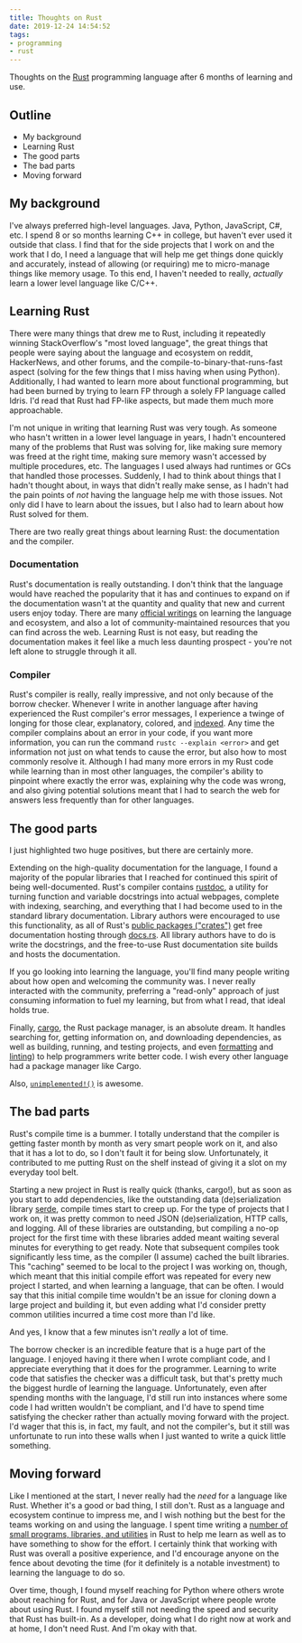 ```yaml
---
title: Thoughts on Rust
date: 2019-12-24 14:54:52
tags:
- programming
- rust
---
```


Thoughts on the [Rust](https://www.rust-lang.org/) programming language after 6 months of learning and use.

<!-- more -->

## Outline

* My background
* Learning Rust
* The good parts
* The bad parts
* Moving forward

## My background

I've always preferred high-level languages. Java, Python, JavaScript, C#, etc. I spend 8 or so months learning C++ in college, but haven't ever used it outside that class. I find that for the side projects that I work on and the work that I do, I need a language that will help me get things done quickly and accurately, instead of allowing (or requiring) me to micro-manage things like memory usage. To this end, I haven't needed to really, _actually_ learn a lower level language like C/C++.

## Learning Rust

There were many things that drew me to Rust, including it repeatedly winning StackOverflow's "most loved language", the great things that people were saying about the language and ecosystem on reddit, HackerNews, and other forums, and the compile-to-binary-that-runs-fast aspect (solving for the few things that I miss having when using Python). Additionally, I had wanted to learn more about functional programming, but had been burned by trying to learn FP through a solely FP language called Idris. I'd read that Rust had FP-like aspects, but made them much more approachable.

I'm not unique in writing that learning Rust was very tough. As someone who hasn't written in a lower level language in years, I hadn't encountered many of the problems that Rust was solving for, like making sure memory was freed at the right time, making sure memory wasn't accessed by multiple procedures, etc. The languages I used always had runtimes or GCs that handled those processes. Suddenly, I had to think about things that I hadn't thought about, in ways that didn't really make sense, as I hadn't had the pain points of _not_ having the language help me with those issues. Not only did I have to learn about the issues, but I also had to learn about how Rust solved for them.

There are two really great things about learning Rust: the documentation and the compiler.

### Documentation

Rust's documentation is really outstanding. I don't think that the language would have reached the popularity that it has and continues to expand on if the documentation wasn't at the quantity and quality that new and current users enjoy today. There are many [official writings](https://www.rust-lanng.org/learn) on learning the language and ecosystem, and also a lot of community-maintained resources that you can find across the web. Learning Rust is not easy, but reading the documentation makes it feel like a much less daunting prospect - you're not left alone to struggle through it all.

### Compiler

Rust's compiler is really, really impressive, and not only because of the borrow checker. Whenever I write in another language after having experienced the Rust compiler's error messages, I experience a twinge of longing for those clear, explanatory, colored, and [indexed](https://docs.rust-lang.org/error-index.html). Any time the compiler complains about an error in your code, if you want more information, you can run the command `rustc --explain <error>` and get information not just on what tends to cause the error, but also how to most commonly resolve it. Although I had many more errors in my Rust code while learning than in most other languages, the compiler's ability to pinpoint where exactly the error was, explaining why the code was wrong, and also giving potential solutions meant that I had to search the web for answers less frequently than for other languages.

## The good parts

I just highlighted two huge positives, but there are certainly more.

Extending on the high-quality documentation for the language, I found a majority of the popular libraries that I reached for continued this spirit of being well-documented. Rust's compiler contains [rustdoc](https://doc.rust-lang.org/rustdoc/index.html), a utility for turning function and variable docstrings into actual webpages, complete with indexing, searching, and everything that I had become used to in the standard library documentation. Library authors were encouraged to use this functionality, as all of Rust's [public packages ("crates")](https://crates.io) get free documentation hosting through [docs.rs](https://docs.rs). All library authors have to do is write the docstrings, and the free-to-use Rust documentation site builds and hosts the documentation.

If you go looking into learning the language, you'll find many people writing about how open and welcoming the community was. I never really interacted with the community, preferring a "read-only" approach of just consuming information to fuel my learning, but from what I read, that ideal holds true.

Finally, [cargo](https://docs.rust-lang.org/cargo), the Rust package manager, is an absolute dream. It handles searching for, getting information on, and downloading dependencies, as well as building, running, and testing projects, and even [formatting](https://github.com/rust-lang/rustfmt) and [linting](https://github.com/rust-lang/rust-clippy)) to help programmers write better code. I wish every other language had a package manager like Cargo.

Also, [`unimplemented!()`](https://doc.rust-lang.org/std/macro.unimplemented.html) is awesome.

## The bad parts

Rust's compile time is a bummer. I totally understand that the compiler is getting faster month by month as very smart people work on it, and also that it has a lot to do, so I don't fault it for being slow. Unfortunately, it contributed to me putting Rust on the shelf instead of giving it a slot on my everyday tool belt.

Starting a new project in Rust is really quick (thanks, cargo!), but as soon as you start to add dependencies, like the outstanding data (de)serialization library [serde](https://serde.rs), compile times start to creep up. For the type of projects that I work on, it was pretty common to need JSON (de)serialization, HTTP calls, and logging. All of these libraries are outstanding, but compiling a no-op project for the first time with these libraries added meant waiting several minutes for everything to get ready. Note that subsequent compiles took significantly less time, as the compiler (I assume) cached the built libraries. This "caching" seemed to be local to the project I was working on, though, which meant that this initial compile effort was repeated for every new project I started, and when learning a language, that can be often. I would say that this initial compile time wouldn't be an issue for cloning down a large project and building it, but even adding what I'd consider pretty common utilities incurred a time cost more than I'd like.

And yes, I know that a few minutes isn't _really_ a lot of time.

The borrow checker is an incredible feature that is a huge part of the language. I enjoyed having it there when I wrote compliant code, and I appreciate everything that it does for the programmer. Learning to write code that satisfies the checker was a difficult task, but that's pretty much the biggest hurdle of learning the language. Unfortunately, even after spending months with the language, I'd still run into instances where some code I had written wouldn't be compliant, and I'd have to spend time satisfying the checker rather than actually moving forward with the project. I'd wager that this is, in fact, my fault, and not the compiler's, but it still was unfortunate to run into these walls when I just wanted to write a quick little something.

## Moving forward

Like I mentioned at the start, I never really had the _need_ for a language like Rust. Whether it's a good or bad thing, I still don't. Rust as a language and ecosystem continue to impress me, and I wish nothing but the best for the teams working on and using the language. I spent time writing a [number of small programs, libraries, and utilities](https://github.com/Celeo?utf8=%E2%9C%93&tab=repositories&q=&type=&language=rust) in Rust to help me learn as well as to have something to show for the effort. I certainly think that working with Rust was overall a positive experience, and I'd encourage anyone on the fence about devoting the time (for it definitely is a notable investment) to learning the language to do so.

Over time, though, I found myself reaching for Python where others wrote about reaching for Rust, and for Java or JavaScript where people wrote about using Rust. I found myself still not needing the speed and security that Rust has built-in. As a developer, doing what I do right now at work and at home, I don't need Rust. And I'm okay with that.
